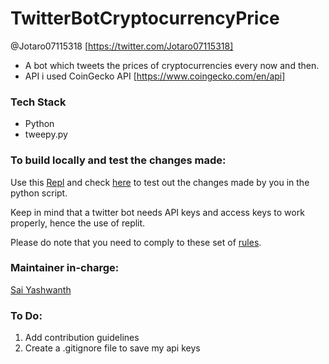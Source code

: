 # TwitterBotCryptocurrencyPrice

@Jotaro07115318
[https://twitter.com/Jotaro07115318]

- A bot which tweets the prices of cryptocurrencies every now and then.
- API i used CoinGecko API [https://www.coingecko.com/en/api]


### Tech Stack

- Python
- tweepy.py

### To build locally and test the changes made:

Use this [Repl](https://replit.com/@theyashwanthsai/TwitterBotACMHackknight) and check [here](https://twitter.com/Jotaro07115318) to test out the changes made by you in the python script.

Keep in mind that a twitter bot needs API keys and access keys to work properly, hence the use of replit.

Please do note that you need to comply to these set of [rules](https://help.twitter.com/en/rules-and-policies/twitter-automation).

### Maintainer in-charge:

[Sai Yashwanth](https://github.com/theyashwanthsai)


### To Do:
1) Add contribution guidelines
2) Create a .gitignore file to save my api keys
